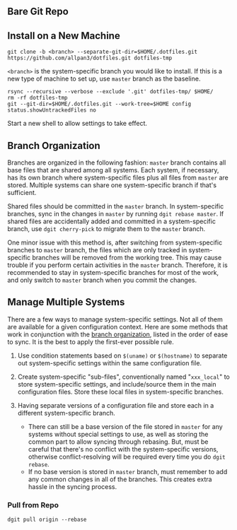 
## Bare Git Repo

## Install on a New Machine
```
git clone -b <branch> --separate-git-dir=$HOME/.dotfiles.git https://github.com/allpan3/dotfiles.git dotfiles-tmp
```
`<branch>` is the system-specific branch you would like to install. If this is a new type of machine to set up, use `master` branch as the baseline.
```
rsync --recursive --verbose --exclude '.git' dotfiles-tmp/ $HOME/
rm -rf dotfiles-tmp
git --git-dir=$HOME/.dotfiles.git --work-tree=$HOME config status.showUntrackedFiles no
```
Start a new shell to allow settings to take effect.

## Branch Organization
Branches are organized in the following fashion: `master` branch contains all base files that are shared among all systems. Each system, if necessary, has its own branch where system-specific files plus all files from `master` are stored. Multiple systems can share one system-specific branch if that's sufficient. 

Shared files should be committed in the `master` branch. In system-specific branches, sync in the changes in `master` by running `dgit rebase master`.
If shared files are accidentally added and committed in a system-specific branch, use `dgit cherry-pick` to migrate them to the `master` branch.

One minor issue with this method is, after switching from system-specific branches to `master` branch, the files which are only tracked in system-specific branches will be removed from the working tree. This may cause trouble if you perform certain activities in the `master` branch. Therefore, it is recommended to stay in system-specific branches for most of the work, and only switch to `master` branch when you commit the changes.


## Manage Multiple Systems

There are a few ways to manage system-specific settings. Not all of them are available for a given configuration context. Here are some methods that work in conjunction with the [branch organization](#branch-organization), listed in the order of ease to sync. It is the best to apply the first-ever possible rule.

1. Use condition statements based on `$(uname)` or `$(hostname)` to separate out system-specific settings within the same configuration file.

2. Create system-specific "sub-files", conventionally named "`xxx_local`" to store system-specific settings, and include/source them in the main configuration files. Store these local files in system-specific branches.
3. Having separate versions of a configuration file and store each in a different system-specific branch. 

   - There can still be a base version of the file stored in `master` for any systems without special settings to use, as well as storing the common part to allow syncing through rebasing. But, must be careful that there's no conflict with the system-specific versions, otherwise conflict-resolving will be required every time you do `dgit rebase`.
   - If no base version is stored in `master` branch, must remember to add any common changes in all of the branches. This creates extra hassle in the syncing process.

### Pull from Repo
```
dgit pull origin --rebase
```
